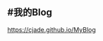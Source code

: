 #我的Blog
----------
<a href="https://cjade.github.io/MyBlog" target="_blank">https://cjade.github.io/MyBlog</a>

